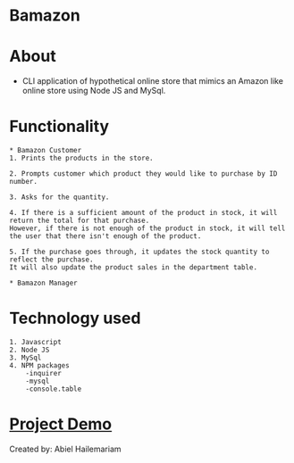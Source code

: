 # Bamazon

# About
* CLI application of hypothetical online store that mimics an Amazon like online store using Node JS and MySql.

# Functionality
    * Bamazon Customer
    1. Prints the products in the store.

    2. Prompts customer which product they would like to purchase by ID number.

    3. Asks for the quantity.

    4. If there is a sufficient amount of the product in stock, it will return the total for that purchase.
    However, if there is not enough of the product in stock, it will tell the user that there isn't enough of the product.

    5. If the purchase goes through, it updates the stock quantity to reflect the purchase.
    It will also update the product sales in the department table.

    * Bamazon Manager

# Technology used
    1. Javascript
    2. Node JS
    3. MySql
    4. NPM packages
        -inquirer
        -mysql
        -console.table

# [Project Demo](https://drive.google.com/file/d/1bv-zfmGF4okP4N3UVnGnbNJi8J2mBRR6/view)

Created by: Abiel Hailemariam
        
